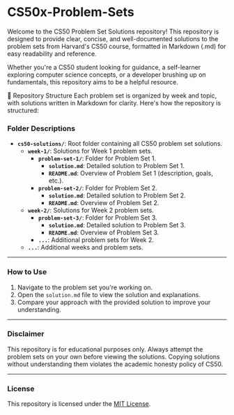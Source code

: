 # CS50x-Problem-Sets
Welcome to the CS50 Problem Set Solutions repository! This repository is designed to provide clear, concise, and well-documented solutions to the problem sets from Harvard's CS50 course, formatted in Markdown (.md) for easy readability and reference.

Whether you're a CS50 student looking for guidance, a self-learner exploring computer science concepts, or a developer brushing up on fundamentals, this repository aims to be a helpful resource.

📂 Repository Structure
Each problem set is organized by week and topic, with solutions written in Markdown for clarity. Here's how the repository is structured:

### Folder Descriptions

- **`cs50-solutions/`**: Root folder containing all CS50 problem set solutions.
  - **`week-1/`**: Solutions for Week 1 problem sets.
    - **`problem-set-1/`**: Folder for Problem Set 1.
      - **`solution.md`**: Detailed solution to Problem Set 1.
      - **`README.md`**: Overview of Problem Set 1 (description, goals, etc.).
    - **`problem-set-2/`**: Folder for Problem Set 2.
      - **`solution.md`**: Detailed solution to Problem Set 2.
      - **`README.md`**: Overview of Problem Set 2.
  - **`week-2/`**: Solutions for Week 2 problem sets.
    - **`problem-set-3/`**: Folder for Problem Set 3.
      - **`solution.md`**: Detailed solution to Problem Set 3.
      - **`README.md`**: Overview of Problem Set 3.
    - **`...`**: Additional problem sets for Week 2.
  - **`...`**: Additional weeks and problem sets.

---

### How to Use

1. Navigate to the problem set you're working on.
2. Open the `solution.md` file to view the solution and explanations.
3. Compare your approach with the provided solution to improve your understanding.

---

### Disclaimer
This repository is for educational purposes only. Always attempt the problem sets on your own before viewing the solutions. Copying solutions without understanding them violates the academic honesty policy of CS50.

---

### License
This repository is licensed under the [MIT License](LICENSE).
